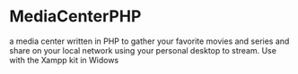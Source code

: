 # MediaCenterPHP
a media center written in PHP to gather your favorite movies and series and share
on your local network using your personal desktop to stream. Use with the Xampp kit in Widows

